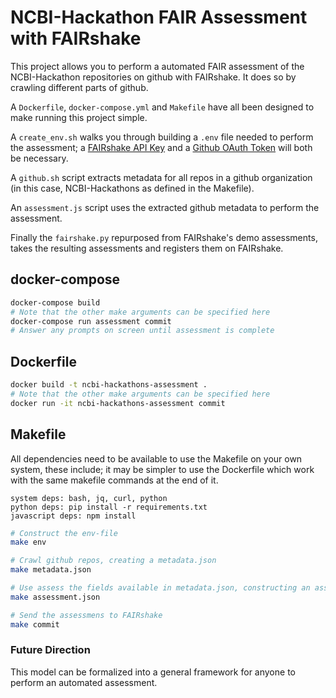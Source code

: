 # NCBI-Hackathon FAIR Assessment with FAIRshake

This project allows you to perform a automated FAIR assessment of the NCBI-Hackathon repositories on github with FAIRshake. It does so by crawling different parts of github.

A `Dockerfile`, `docker-compose.yml` and `Makefile` have all been designed to make running this project simple.

A `create_env.sh` walks you through building a `.env` file needed to perform the assessment; a [FAIRshake API Key](https://fairshake.cloud/accounts/api_access/) and a [Github OAuth Token](https://github.com/settings/tokens) will both be necessary.

A `github.sh` script extracts metadata for all repos in a github organization (in this case, NCBI-Hackathons as defined in the Makefile).

An `assessment.js` script uses the extracted github metadata to perform the assessment.

Finally the `fairshake.py` repurposed from FAIRshake's demo assessments, takes the resulting assessments and registers them on FAIRshake.

## docker-compose
```bash
docker-compose build
# Note that the other make arguments can be specified here
docker-compose run assessment commit
# Answer any prompts on screen until assessment is complete
```

## Dockerfile
```bash
docker build -t ncbi-hackathons-assessment .
# Note that the other make arguments can be specified here
docker run -it ncbi-hackathons-assessment commit
```

## Makefile
All dependencies need to be available to use the Makefile on your own system, these include; it may be simpler to use the Dockerfile which work with the same makefile commands at the end of it.

```
system deps: bash, jq, curl, python
python deps: pip install -r requirements.txt
javascript deps: npm install
```

```bash
# Construct the env-file
make env

# Crawl github repos, creating a metadata.json
make metadata.json

# Use assess the fields available in metadata.json, constructing an assessment.json
make assessment.json

# Send the assessmens to FAIRshake
make commit
```

### Future Direction

This model can be formalized into a general framework for anyone to perform an automated assessment.
